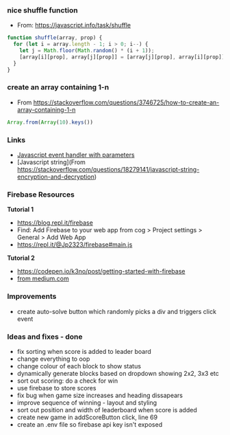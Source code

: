 ### nice shuffle function

- From: https://javascript.info/task/shuffle

```js
function shuffle(array, prop) {
  for (let i = array.length - 1; i > 0; i--) {
    let j = Math.floor(Math.random() * (i + 1));
    [array[i][prop], array[j][prop]] = [array[j][prop], array[i][prop]];
  }
}
```

### create an array containing 1-n

- From https://stackoverflow.com/questions/3746725/how-to-create-an-array-containing-1-n

```js
Array.from(Array(10).keys())
```

### Links
- [Javascript event handler with parameters](https://stackoverflow.com/questions/10000083/javascript-event-handler-with-parameters)
- [Javascript string](From https://stackoverflow.com/questions/18279141/javascript-string-encryption-and-decryption)

### Firebase Resources

**Tutorial 1**
- https://blog.repl.it/firebase
- Find: Add Firebase to your web app from cog > Project settings > General > Add Web App
- https://repl.it/@Jp2323/firebase#main.js

**Tutorial 2**
- https://codepen.io/k3no/post/getting-started-with-firebase
- [from medium.com](https://medium.com/@collardeau/es6-promises-wit=h-firebase-76606f36c80c)

### Improvements

- create auto-solve button which randomly picks a div and triggers click event

### Ideas and fixes - done
- fix sorting when score is added to leader board
- change everything to oop
- change colour of each block to show status
- dynamically generate blocks based on dropdown showing 2x2, 3x3 etc
- sort out scoring: do a check for win
- use firebase to store scores
- fix bug when game size increases and heading dissapears
- improve sequence of winning - layout and styling
- sort out position and width of leaderboard when score is added
- create new game in addScoreButton click, line 69
- create an .env file so firebase api key isn't exposed